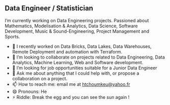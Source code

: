## Data Engineer / Statistician

I’m currently working on Data Engineering projects. Passioned about Mathematics, Modelisation & Analytics, Data Science, Software Development, Music & Sound-Engineering, Project Management and Sports.
- 🌱 I recently worked on Data Bricks, Data Lakes, Data Warehouses, Remote Deployment and automation with Terraform.
- 👯 I’m looking to collaborate on projects related to Data Engineering, Data Analytics, Machine Learning, Web and Software development.
- 🤔 I’m looking for job opportunities suitable for a Junior Data Engineer
- 💬 Ask me about anything that I could help with, or propose a collaboration on a project.
- 📫 How to reach me: email me at htchoumkeu@yahoo.fr
- 😄 Pronouns: He
- ⚡ Riddle: Break the egg and you can see the sun again !

<!--
**Hghrv/hghrv** is a ✨ _special_ ✨ repository because its `README.md` (this file) appears on your GitHub profile.

Here are some ideas to get you started:

- 🔭 I’m currently working on ...
- 🌱 I’m currently learning ...
- 👯 I’m looking to collaborate on ...
- 🤔 I’m looking for help with ...
- 💬 Ask me about ...
- 📫 How to reach me: ...
- 😄 Pronouns: ...
- ⚡ Fun fact: ...
-->
